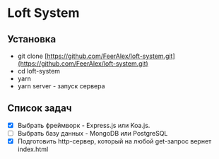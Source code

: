 # Loft System

## Установка
* git clone [https://github.com/FeerAlex/loft-system.git](https://github.com/FeerAlex/loft-system.git)
* cd loft-system
* yarn
* yarn server - запуск сервера

## Список задач
  - [X] Выбрать фреймворк - Express.js или Koa.js.
  - [ ] Выбрать базу данных - MongoDB или PostgreSQL
  - [X] Подготовить http-сервер, который на любой get-запрос вернет index.html
